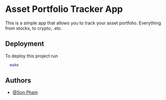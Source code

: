# Asset Portfolio Tracker App

This is a simple app that allows you to track your asset portfolio. Everything from stocks, to crypto, .etc.

## Deployment

To deploy this project run

```bash
  make
```

## Authors

- [@Son Pham](https://github.com/RoadToDev101)
